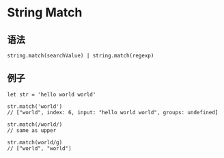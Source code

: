 # String Match

## 语法

    string.match(searchValue) | string.match(regexp)


## 例子

```
let str = 'hello world world'

str.match('world')
// ["world", index: 6, input: "hello world world", groups: undefined]

str.match(/world/)
// same as upper

str.match(world/g)
// ["world", "world"]

```